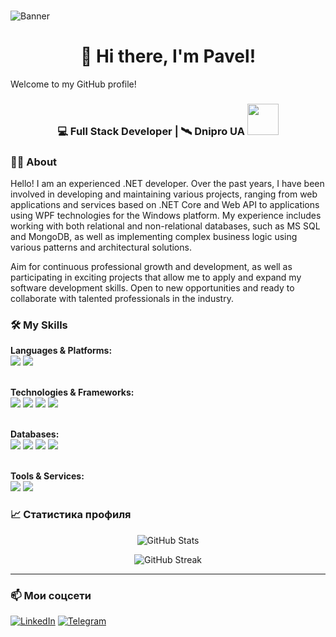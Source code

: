 <br clear="both">

![Banner](https://mir-s3-cdn-cf.behance.net/project_modules/max_1200/81bb4b165684019.640b6038d133e.gif)


###

<h1 align="center">👋 Hi there, I'm Pavel!</h1>

Welcome to my GitHub profile! 

###

<div align="center">
<h3>💻 Full Stack Developer | 🛰️ Dnipro UA <img src="https://media.giphy.com/media/WUlplcMpOCEmTGBtBW/giphy.gif" width="50"></h3>
</div>

<h3 align="left">👩‍💻  About</h3>

<p align="left">Hello! I am an experienced .NET developer.
Over the past years, I have been involved in developing and maintaining various projects, ranging from web applications and services based on .NET Core and Web API to applications using WPF technologies for the Windows platform. My experience includes working with both relational and non-relational databases, such as MS SQL and MongoDB, as well as implementing complex business logic using various patterns and architectural solutions.

Aim for continuous professional growth and development, as well as participating in exciting projects that allow me to apply and expand my software development skills. Open to new opportunities and ready to collaborate with talented professionals in the industry. </p>

###

<h3 align="left">🛠️ My Skills</h3>

<p align="left">
  <b>Languages & Platforms:</b><br>
  <img src="https://img.shields.io/badge/C%23-239120?style=flat-square&logo=c-sharp&logoColor=white"/>
  <img src="https://img.shields.io/badge/.NET_Core-512BD4?style=flat-square&logo=dotnet&logoColor=white"/>
  <br><br>
  
  <b>Technologies & Frameworks:</b><br>
  <img src="https://img.shields.io/badge/WPF-0C54C6?style=flat-square&logo=windows&logoColor=white"/>
  <img src="https://img.shields.io/badge/Web_API-512BD4?style=flat-square&logo=dotnet&logoColor=white"/>
  <img src="https://img.shields.io/badge/gRPC-0E5C9E?style=flat-square&logo=grpc&logoColor=white"/>
  <img src="https://img.shields.io/badge/DevExpress-FF6D00?style=flat-square"/>
  <br><br>

  <b>Databases:</b><br>
  <img src="https://img.shields.io/badge/PostgreSQL-336791?style=flat-square&logo=postgresql&logoColor=white"/>
  <img src="https://img.shields.io/badge/MS_SQL-CC2927?style=flat-square&logo=microsoftsqlserver&logoColor=white"/>
  <img src="https://img.shields.io/badge/MongoDB-47A248?style=flat-square&logo=mongodb&logoColor=white"/>
  <img src="https://img.shields.io/badge/ElasticSearch-005571?style=flat-square&logo=elasticsearch&logoColor=white"/>
  <br><br>

  <b>Tools & Services:</b><br>
  <img src="https://img.shields.io/badge/Hangfire-FF0000?style=flat-square"/>
  <img src="https://img.shields.io/badge/Minio-00ADEF?style=flat-square"/>
</p>

### 📈 Статистика профиля

<p align="center">
  <img src="https://github-readme-stats.vercel.app/api?username=ТВОЙ_GITHUB_USERNAME&show_icons=true&theme=tokyonight" alt="GitHub Stats" />
</p>

<p align="center">
  <img src="https://github-readme-streak-stats.herokuapp.com/?user=ТВОЙ_GITHUB_USERNAME&theme=tokyonight" alt="GitHub Streak" />
</p>

---

### 📫 Мои соцсети
[![LinkedIn](https://img.shields.io/badge/LinkedIn-0A66C2?style=flat-square&logo=linkedin&logoColor=white)](https://linkedin.com/in/ТВОЙ_LINKEDIN)
[![Telegram](https://img.shields.io/badge/Telegram-26A5E4?style=flat-square&logo=telegram&logoColor=white)](https://t.me/ТВОЙ_TG)
